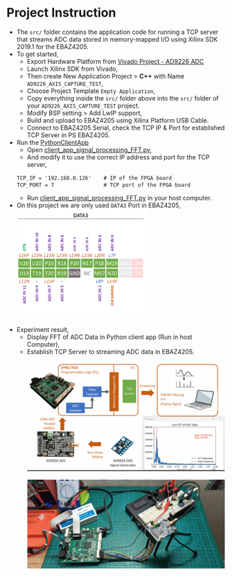 # Project Instruction
- The `src/` folder contains the application code for running a TCP server that streams ADC data stored in memory-mapped I/O using Xilinx SDK 2019.1 for the EBAZ4205.
- To get started, 
    - Export Hardware Platform from [Vivado Project - AD9226 ADC](../../Vivado/7_AD9226_ADC/EBAZ4205_7_AD9226_DATA_CAPTURE.vivado/)
    - Launch Xilinx SDK from Vivado,
    - Then create New Application Project > **C++** with Name `AD9226_AXIS_CAPTURE_TEST`,
    - Choose Project Template `Empty Application`,
    - Copy everything inside the `src/` folder above into the `src/` folder of your `AD9226_AXIS_CAPTURE_TEST` project. 
    - Modify BSP setting > Add LwIP support,
    - Build and upload to EBAZ4205 using Xilinx Platform USB Cable.
    - Connect to EBAZ4205 Serial, check the TCP IP & Port for established TCP Server in PS EBAZ4205. 
- Run the [PythonClientApp](PythonClientApp/)
    - Open [client_app_signal_processing_FFT.py](PythonClientApp/client_app_signal_processing_FFT.py), 
    - And modify it to use the correct IP address and port for the TCP server,
    ```
    TCP_IP = '192.168.0.126'    # IP of the FPGA board
    TCP_PORT = 7                # TCP port of the FPGA board
    ```
    - Run [client_app_signal_processing_FFT.py](PythonClientApp/client_app_signal_processing_FFT.py) in your host computer.
- On this project we are only used `DATA3` Port in EBAZ4205, <br>
    <img src="../../resource/EBAZ4205_7_AD9266_AXIS_CAPTURE_Pin.png" height="250"><br><br>
- Experiment result,
    - Display FFT of ADC Data in Python client app (Run in host Computer),
    - Establish TCP Server to streaming ADC data in EBAZ4205.<br><br>
    ![](../../resource/EBAZ4205_7_AD9266_AXIS_CAPTURE_Photo.gif)<br><br>
    ![](../../resource/EBAZ4205_7_AD9266_AXIS_CAPTURE_Photo_2.jpeg)
